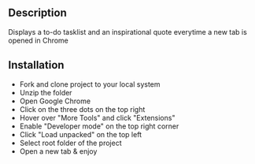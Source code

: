 ## Description
Displays a to-do tasklist and an inspirational quote everytime a new tab is opened in Chrome

## Installation
* Fork and clone project to your local system
* Unzip the folder 
* Open Google Chrome 
* Click on the three dots on the top right
* Hover over "More Tools" and click "Extensions" 
* Enable "Developer mode" on the top right corner
* Click "Load unpacked" on the top left
* Select root folder of the project 
* Open a new tab & enjoy